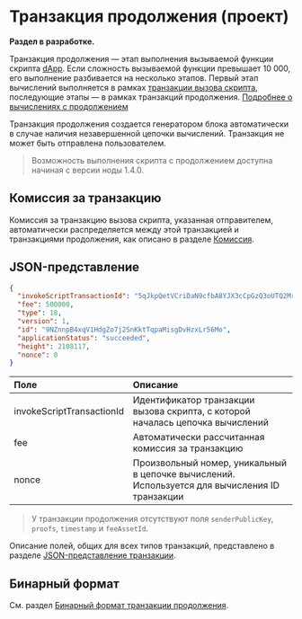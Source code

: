 # Транзакция продолжения (проект)

**Раздел в разработке.**

Транзакция продолжения — этап выполнения вызываемой функции скрипта [dApp](/ru/blockchain/account/dapp). Если сложность вызываемой функции превышает 10&nbsp;000, его выполнение разбивается на несколько этапов. Первый этап вычислений выполняется в рамках [транзакции вызова скрипта](/ru/blockchain/transaction-type/invoke-script-transaction), последующие этапы — в рамках транзакций продолжения. [Подробнее о вычислениях с продолжением](/ru/ride/advanced/continuation)

Транзакция продолжения создается генератором блока автоматически в случае наличия незавершенной цепочки вычислений. Транзакция не может быть отправлена пользователем.

> Возможность выполнения скрипта с продолжением доступна начиная с версии ноды 1.4.0.

## Комиссия за транзакцию

Комиссия за транзакцию вызова скрипта, указанная отправителем, автоматически распределяется между этой транзакцией и транзакциями продолжения, как описано в разделе [Комиссия](/ru/ride/advanced/continuation#комиссия).

## JSON-представление


```json
{
  "invokeScriptTransactionId": "5qJkpQetVCriDaN9cfbA8YJX3cCpGzQ3oUTQ2Mr4GPcK",
  "fee": 500000,
  "type": 18,
  "version": 1,
  "id": "9NZnnpB4xqV1HdgZo7j2SnKktTqpaMisgDvHzxLr56Mo",
  "applicationStatus": "succeeded",
  "height": 2108117,
  "nonce": 0
}
```

| Поле | Описание |
| :--- | :--- |
| invokeScriptTransactionId | Идентификатор транзакции вызова скрипта, с которой началась цепочка вычислений |
| fee | Автоматически рассчитанная комиссия за транзакцию |
| nonce | Произвольный номер, уникальный в цепочке вычислений. Используется для вычисления ID транзакции |

> У транзакции продолжения отсутствуют поля `senderPublicKey`, `proofs`, `timestamp` и `feeAssetId`.

Описание полей, общих для всех типов транзакций, представлено в разделе [JSON-представление транзакции](/ru/blockchain/transaction/#json-представление-транзакции).

## Бинарный формат

См. раздел [Бинарный формат транзакции продолжения](/ru/blockchain/binary-format/transaction-binary-format/continuation-transaction-binary-format).
